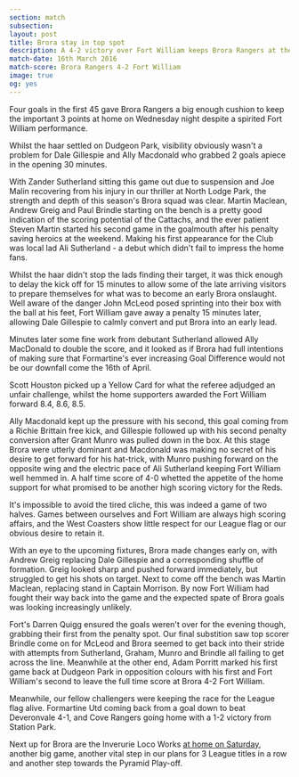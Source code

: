 ```yaml
---
section: match
subsection:
layout: post
title: Brora stay in top spot
description: A 4-2 victory over Fort William keeps Brora Rangers at the top of the Highland League table
match-date: 16th March 2016
match-score: Brora Rangers 4-2 Fort William
image: true
og: yes
---
```

Four goals in the first 45 gave Brora Rangers a big enough cushion to keep the important 3 points at home on Wednesday night despite a spirited Fort William performance.

Whilst the haar settled on Dudgeon Park, visibility obviously wasn't a problem for Dale Gillespie and Ally Macdonald who grabbed 2 goals apiece in the opening 30 minutes.

With Zander Sutherland sitting this game out due to suspension and Joe Malin recovering from his injury in our thriller at North Lodge Park, the strength and depth of this season's Brora squad was clear. Martin Maclean, Andrew Greig and Paul Brindle starting on the bench is a pretty good indication of the scoring potential of the Cattachs, and the ever patient Steven Martin started his second game in the goalmouth after his penalty saving heroics at the weekend. Making his first appearance for the Club was local lad Ali Sutherland - a debut which didn't fail to impress the home fans.

Whilst the haar didn't stop the lads finding their target, it was thick enough to delay the kick off for 15 minutes to allow some of the late arriving visitors to prepare themselves for what was to become an early Brora onslaught. Well aware of the danger John McLeod posed sprinting into their box with the ball at his feet, Fort William gave away a penalty 15 minutes later, allowing Dale Gillespie to calmly convert and put Brora into an early lead. 

Minutes later some fine work from debutant Sutherland allowed Ally MacDonald to double the score, and it looked as if Brora had full intentions of making sure that Formartine's ever increasing Goal Difference would not be our downfall come the 16th of April.

Scott Houston picked up a Yellow Card for what the referee adjudged an unfair challenge, whilst the home supporters awarded the Fort William forward 8.4, 8.6, 8.5.

Ally Macdonald kept up the pressure with his second, this goal coming from a Richie Brittain free kick, and Gillespie followed up with his second penalty conversion after Grant Munro was pulled down in the box. At this stage Brora were utterly dominant and Macdonald was making no secret of his desire to get forward for his hat-trick, with Munro pushing forward on the opposite wing and the electric pace of Ali Sutherland keeping Fort William well hemmed in. A half time score of 4-0 whetted the appetite of the home support for what promised to be another high scoring victory for the Reds.

It's impossible to avoid the tired cliche, this was indeed a game of two halves. Games between ourselves and Fort William are always high scoring affairs, and the West Coasters show little respect for our League flag or our obvious desire to retain it.

With an eye to the upcoming fixtures, Brora made changes early on, with Andrew Greig replacing Dale Gillespie and a corresponding shuffle of formation. Greig looked sharp and pushed forward immediately, but struggled to get his shots on target. Next to come off the bench was Martin Maclean, replacing stand in Captain Morrison. By now Fort William had fought their way back into the game and the expected spate of Brora goals was looking increasingly unlikely.

Fort's Darren Quigg ensured the goals weren't over for the evening though, grabbing their first from the penalty spot. Our final substition saw top scorer Brindle come on for McLeod and Brora seemed to get back into their stride with attempts from Sutherland, Graham, Munro and Brindle all failing to get across the line. Meanwhile at the other end, Adam Porritt marked his first game back at Dudgeon Park in opposition colours with his first and Fort William's second to leave the full time score at Brora 4-2 Fort William.

Meanwhile, our fellow challengers were keeping the race for the League flag alive. Formartine Utd coming back from a goal down to beat Deveronvale 4-1, and Cove Rangers going home with a 1-2 victory from Station Park.

Next up for Brora are the Inverurie Loco Works [at home on Saturday](/2016/03/17/locos-home-preview.html), another big game, another vital step in our plans for 3 League titles in a row and another step towards the Pyramid Play-off.